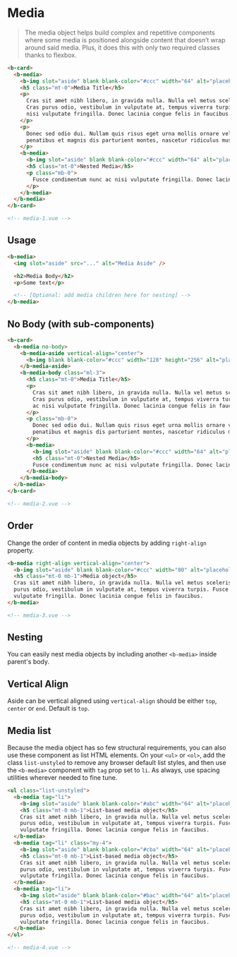 # Media

> The media object helps build complex and repetitive components where some media is positioned
> alongside content that doesn’t wrap around said media. Plus, it does this with only two required
> classes thanks to flexbox.

```html
<b-card>
  <b-media>
    <b-img slot="aside" blank blank-color="#ccc" width="64" alt="placeholder" />
    <h5 class="mt-0">Media Title</h5>
    <p>
      Cras sit amet nibh libero, in gravida nulla. Nulla vel metus scelerisque ante sollicitudin.
      Cras purus odio, vestibulum in vulputate at, tempus viverra turpis. Fusce condimentum nunc ac
      nisi vulputate fringilla. Donec lacinia congue felis in faucibus.
    </p>
    <p>
      Donec sed odio dui. Nullam quis risus eget urna mollis ornare vel eu leo. Cum sociis natoque
      penatibus et magnis dis parturient montes, nascetur ridiculus mus.
    </p>
    <b-media>
      <b-img slot="aside" blank blank-color="#ccc" width="64" alt="placeholder" />
      <h5 class="mt-0">Nested Media</h5>
      <p class="mb-0">
        Fusce condimentum nunc ac nisi vulputate fringilla. Donec lacinia congue felis in faucibus.
      </p>
    </b-media>
  </b-media>
</b-card>

<!-- media-1.vue -->
```

## Usage

```html
<b-media>
  <img slot="aside" src="..." alt="Media Aside" />

  <h2>Media Body</h2>
  <p>Some text</p>

  <!-- [Optional: add media children here for nesting] -->
</b-media>
```

## No Body (with sub-components)

```html
<b-card>
  <b-media no-body>
    <b-media-aside vertical-align="center">
      <b-img blank blank-color="#ccc" width="128" height="256" alt="placeholder" />
    </b-media-aside>
    <b-media-body class="ml-3">
      <h5 class="mt-0">Media Title</h5>
      <p>
        Cras sit amet nibh libero, in gravida nulla. Nulla vel metus scelerisque ante sollicitudin.
        Cras purus odio, vestibulum in vulputate at, tempus viverra turpis. Fusce condimentum nunc
        ac nisi vulputate fringilla. Donec lacinia congue felis in faucibus.
      </p>
      <p class="mb-0">
        Donec sed odio dui. Nullam quis risus eget urna mollis ornare vel eu leo. Cum sociis natoque
        penatibus et magnis dis parturient montes, nascetur ridiculus mus.
      </p>
      <b-media>
        <b-img slot="aside" blank blank-color="#ccc" width="64" alt="placeholder" />
        <h5 class="mt-0">Nested Media</h5>
        Fusce condimentum nunc ac nisi vulputate fringilla. Donec lacinia congue felis in faucibus.
      </b-media>
    </b-media-body>
  </b-media>
</b-card>

<!-- media-2.vue -->
```

## Order

Change the order of content in media objects by adding `right-align` property.

```html
<b-media right-align vertical-align="center">
  <b-img slot="aside" blank blank-color="#ccc" width="80" alt="placeholder" />
  <h5 class="mt-0 mb-1">Media object</h5>
  Cras sit amet nibh libero, in gravida nulla. Nulla vel metus scelerisque ante sollicitudin. Cras
  purus odio, vestibulum in vulputate at, tempus viverra turpis. Fusce condimentum nunc ac nisi
  vulputate fringilla. Donec lacinia congue felis in faucibus.
</b-media>

<!-- media-3.vue -->
```

## Nesting

You can easily nest media objects by including another `<b-media>` inside parent's body.

## Vertical Align

Aside can be vertical aligned using `vertical-align` should be either `top`, `center` or `end`.
Default is `top`.

## Media list

Because the media object has so few structural requirements, you can also use these component as
list HTML elements. On your `<ul>` or `<ol>`, add the class `list-unstyled` to remove any browser
default list styles, and then use the `<b-media>` component with `tag` prop set to `li`. As always,
use spacing utilities wherever needed to fine tune.

```html
<ul class="list-unstyled">
  <b-media tag="li">
    <b-img slot="aside" blank blank-color="#abc" width="64" alt="placeholder" />
    <h5 class="mt-0 mb-1">List-based media object</h5>
    Cras sit amet nibh libero, in gravida nulla. Nulla vel metus scelerisque ante sollicitudin. Cras
    purus odio, vestibulum in vulputate at, tempus viverra turpis. Fusce condimentum nunc ac nisi
    vulputate fringilla. Donec lacinia congue felis in faucibus.
  </b-media>
  <b-media tag="li" class="my-4">
    <b-img slot="aside" blank blank-color="#cba" width="64" alt="placeholder" />
    <h5 class="mt-0 mb-1">List-based media object</h5>
    Cras sit amet nibh libero, in gravida nulla. Nulla vel metus scelerisque ante sollicitudin. Cras
    purus odio, vestibulum in vulputate at, tempus viverra turpis. Fusce condimentum nunc ac nisi
    vulputate fringilla. Donec lacinia congue felis in faucibus.
  </b-media>
  <b-media tag="li">
    <b-img slot="aside" blank blank-color="#bac" width="64" alt="placeholder" />
    <h5 class="mt-0 mb-1">List-based media object</h5>
    Cras sit amet nibh libero, in gravida nulla. Nulla vel metus scelerisque ante sollicitudin. Cras
    purus odio, vestibulum in vulputate at, tempus viverra turpis. Fusce condimentum nunc ac nisi
    vulputate fringilla. Donec lacinia congue felis in faucibus.
  </b-media>
</ul>

<!-- media-4.vue -->
```

<!-- Component reference added automatically from component package.json -->
